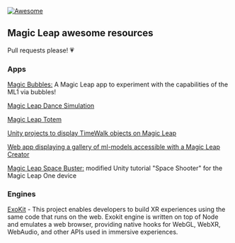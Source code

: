 [![Awesome](https://cdn.rawgit.com/sindresorhus/awesome/d7305f38d29fed78fa85652e3a63e154dd8e8829/media/badge.svg)](https://github.com/sindresorhus/awesome)

## Magic Leap awesome resources

Pull requests please! 💗

### Apps

[Magic Bubbles:](https://github.com/aornelas/magic-bubbles) 
A Magic Leap app to experiment with the capabilities of the ML1 via bubbles!

[Magic Leap Dance Simulation](https://github.com/MuhammadFarhanAqeel/Magic-Leap-Dance-Simulation)

[Magic Leap Totem](https://github.com/NathanWolf/MagicLeap-Totem)

[Unity projects to display TimeWalk objects on Magic Leap](https://github.com/TimeWalkOrg/MagicLeap)

[Web app displaying a gallery of ml-models accessible with a Magic Leap Creator](https://github.com/josheche/01-ml-gallery)

[Magic Leap Space Buster:](https://github.com/terrydu/magicleap-spacebuster) modified Unity tutorial "Space Shooter" for the Magic Leap One device

### Engines

[ExoKit](https://github.com/webmixedreality/exokit) - This project enables developers to build XR experiences using the same code that runs on the web. Exokit engine is written on top of Node and emulates a web browser, providing native hooks for WebGL, WebXR, WebAudio, and other APIs used in immersive experiences.
